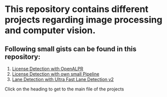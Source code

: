 # This repository contains different projects regarding image processing and computer vision.
## Following small gists can be found in this repository:

1. [License Detection with OpenALPR](license_detection_with_openalpr.ipynb)
2. [License Detection with own small Pipeline](license_detection_with_YOLO_and_OCR/license_detection_with_ML_and_OCR.ipynb)
3. [Lane Detection with Ultra Fast Lane Detection v2](???)

Click on the heading to get to the main file of the projects
